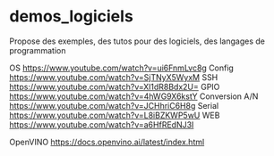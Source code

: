 # demos_logiciels
Propose des exemples, des tutos pour des logiciels, des langages de programmation

OS
https://www.youtube.com/watch?v=ui6FnmLvc8g
Config
https://www.youtube.com/watch?v=SjTNyX5WyxM
SSH
https://www.youtube.com/watch?v=Xl1dR8Bdx2U=
GPIO
https://www.youtube.com/watch?v=4hWG9X6kstY
Conversion A/N
https://www.youtube.com/watch?v=JCHhriC6H8g
Serial
https://www.youtube.com/watch?v=L8iBZKWP5wU
WEB
https://www.youtube.com/watch?v=a6HfREdNJ3I

OpenVINO
https://docs.openvino.ai/latest/index.html